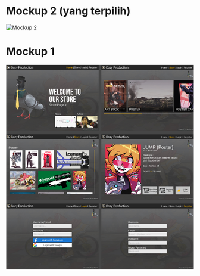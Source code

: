 # Mockup 2 (yang terpilih)
![Mockup 2](./doc/sketch/Mockup_2(terpilih).jpg)

# Mockup 1
![Mockup 1](./doc/sketch/Mockup_1.jpg)
